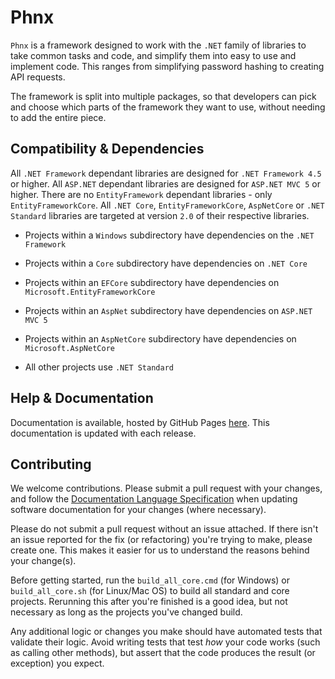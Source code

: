 # Phnx
`Phnx` is a framework designed to work with the `.NET` family of libraries to take common tasks and code, and simplify them into easy to use and implement code. This ranges from simplifying password hashing to creating API requests.

The framework is split into multiple packages, so that developers can pick and choose which parts of the framework they want to use, without needing to add the entire piece.

## Compatibility & Dependencies
All `.NET Framework` dependant libraries are designed for `.NET Framework 4.5` or higher.
All `ASP.NET` dependant libraries are designed for `ASP.NET MVC 5` or higher.
There are no `EntityFramework` dependant libraries - only `EntityFrameworkCore`.
All `.NET Core`, `EntityFrameworkCore`, `AspNetCore` or `.NET Standard` libraries are targeted at version `2.0` of their respective libraries.

* Projects within a `Windows` subdirectory have dependencies on the `.NET Framework`

* Projects within a `Core` subdirectory have dependencies on `.NET Core`

* Projects within an `EFCore` subdirectory have dependencies on `Microsoft.EntityFrameworkCore`

* Projects within an `AspNet` subdirectory have dependencies on `ASP.NET MVC 5`

* Projects within an `AspNetCore` subdirectory have dependencies on `Microsoft.AspNetCore`

* All other projects use `.NET Standard`

## Help & Documentation
Documentation is available, hosted by GitHub Pages [here](https://phoenix-apps.github.io/phnx-wiki). This documentation is updated with each release.

## Contributing
We welcome contributions. Please submit a pull request with your changes, and follow the [Documentation Language Specification](https://github.com/phoenix-apps/Phnx/blob/master/Styles%20and%20Standards/Documentation%20Language%20Specification.md) when updating software documentation for your changes (where necessary).

Please do not submit a pull request without an issue attached. If there isn't an issue reported for the fix (or refactoring) you're trying to make, please create one. This makes it easier for us to understand the reasons behind your change(s).

Before getting started, run the `build_all_core.cmd` (for Windows) or `build_all_core.sh` (for Linux/Mac OS) to build all standard and core projects. Rerunning this after you're finished is a good idea, but not necessary as long as the projects you've changed build.

Any additional logic or changes you make should have automated tests that validate their logic. Avoid writing tests that test _how_ your code works (such as calling other methods), but assert that the code produces the result (or exception) you expect.
